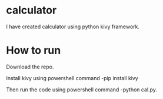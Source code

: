 # calculator 

I have created calculator using python kivy framework.


# How to run 

Download the repo.

Install kivy using powershell command -pip install kivy

Then run the code using powershell command -python cal.py.

